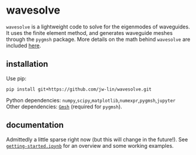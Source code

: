 # wavesolve
`wavesolve` is a lightweight code to solve for the eigenmodes of waveguides. 
It uses the finite element method, and generates waveguide meshes through the `pygmsh` package. More details on the math behind `wavesolve` are included <a href="finite_element_method_notes.pdf">here</a>.

## installation
Use pip: 
```
pip install git+https://github.com/jw-lin/wavesolve.git
```

Python dependencies: `numpy`,`scipy`,`matplotlib`,`numexpr`,`pygmsh`,`jupyter` \
Other dependencies: <a href="https://gmsh.info/">`Gmsh`</a> (required for `pygmsh`).

## documentation
Admittedly a little sparse right now (but this will change in the future!). See <a href="getting-started.ipynb">`getting-started.ipynb`</a> for an overview and some working examples.



